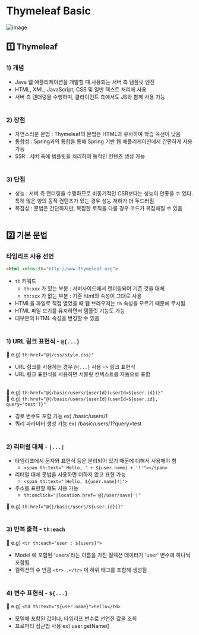 # Thymeleaf Basic

![image](https://github.com/junseoparkk/til/assets/98972385/ac7607c7-9cc5-48c8-8912-985eff87eb4d)

## 1️⃣ Thymeleaf

### 1) 개념
- Java 웹 애플리케이션을 개발할 때 사용되는 서버 측 템플릿 엔진
- HTML, XML, JavaScript, CSS 및 일반 텍스트 처리에 사용
- 서버 측 렌더링을 수행하며, 클라이언트 측에서도 JS와 함께 사용 가능
<br><br>

### 2) 장점
- 자연스러운 문법 : Thymeleaf의 문법은 HTML과 유사하여 학습 곡선이 낮음
- 통합성 : Spring과의 통합을 통해 Spring 기반 웹 애플리케이션에서 간편하게 사용 가능
- SSR : 서버 측에 템플릿을 처리하여 동적인 컨텐츠 생성 가능
<br><br>

### 3) 단점
- 성능 : 서버 측 랜더링을 수행하므로 비동기적인 CSR보다는 성능이 안좋을 수 있다. 특히 많은 양의 동적 컨텐츠가 있는 경우 성능 저하가 더 두드러짐
- 복잡성 : 문법은 간단하지만, 복잡한 로직을 다룰 경우 코드가 복잡해질 수 있음
<br><br>

## 2️⃣ 기본 문법

### 타임리프 사용 선언
```html
<html xmlns:th="http://www.thymeleaf.org">
```

- `th` 키워드
  - `th:xxx` 가 있는 부분 : 서버사이드에서 랜더링되어 기존 것을 대체
  - `th:xxx` 가 없는 부분 : 기존 html의 속성이 그대로 사용
- HTML을 파일로 직접 열었을 때 웹 브라우저는 `th` 속성을 모르기 때문에 무시됨
- HTML 파일 보기를 유지하면서 템플릿 기능도 가능
- 대부분의 HTML 속성을 변경할 수 있음
<br><br>

### 1) URL 링크 표현식 - `@{...}`
🔎 e.g) `th:href="@{/css/style.css}"`
- URL 링크를 사용하는 경우 `@{...}` 사용 -> 링크 표현식
- URL 링크 표현식을 사용하면 서블릿 컨텍스트를 자동으로 포함
<br><br>

🔎 e.g) `th:href="@{/basic/users/{userId}(userId=${user.id})}"`<br>
🔎 e.g) `th:href="@{/basic/users/{userId}(userId=${user.id}, query='test')}"`
- 경로 변수도 포함 가능 ex) /basic/users/1
- 쿼리 파라미터 생성 가능 ex) /basic/users/1?query=test
<br><bR>

### 2) 리터럴 대체 - `|...|`
- 타임리프에서 문자와 표현식 등은 분리되어 있기 때문에 더해서 사용해야 함
  - `<span th:text="'Hello, ' + ${user.name} + '!'"></span>`
- 리터럴 대체 문법을 사용하면 더하지 않고 표현 가능
  - `<span th:text="|Hello, ${user.name}!|">`
- 주소를 표현할 때도 사용 가능
  - `th:onclick="|location.href='@{/user/save}'|"`

🔎 e.g) `th:href="@{|/basic/users/${user.id}|}"`
<br><br>

### 3) 반복 출력 - `th:each`
🔎 e.g) `<tr th:each="user : ${users}">`
- Model 에 포함된 'users'라는 이름을 가진 컬렉션 데이터가 'user' 변수에 하나씩 포함됨
- 컬렉션의 수 만큼 `<tr>..</tr>` 이 하위 태그를 포함해 생성됨
<br><br>

### 4) 변수 표현식 - `${...}`
🔎 e.g) `<td th:text="${user.name}">hello</td>`
- 모델에 포함된 값이나, 타임리프 변수로 선언한 값을 조회
- 프로퍼티 접근법 사용 ex) user.getName()
  

